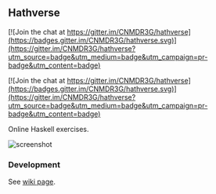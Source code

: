 Hathverse
---------
[![Join the chat at https://gitter.im/CNMDR3G/hathverse](https://badges.gitter.im/CNMDR3G/hathverse.svg)](https://gitter.im/CNMDR3G/hathverse?utm_source=badge&utm_medium=badge&utm_campaign=pr-badge&utm_content=badge)

[![Join the chat at https://gitter.im/CNMDR3G/hathverse](https://badges.gitter.im/CNMDR3G/hathverse.svg)](https://gitter.im/CNMDR3G/hathverse?utm_source=badge&utm_medium=badge&utm_campaign=pr-badge&utm_content=badge)

Online Haskell exercises.

![screenshot](https://files.gitter.im/CNMDR3G/CNMDR3G/mJGM/__-2016-04-09-10.45.42.png)

### Development

See [wiki page](https://github.com/CNMDR3G/hathverse/wiki/Development).
